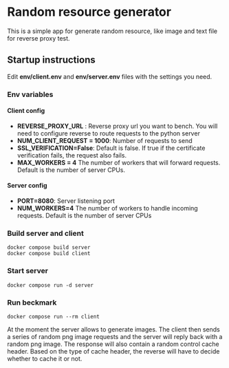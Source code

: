 # Random resource generator
This is a simple app for generate random resource, like image and text file for reverse proxy test.

## Startup instructions
Edit **env/client.env** and **env/server.env** files with the settings you need.

### Env variables
#### Client config
- **REVERSE_PROXY_URL** : Reverse proxy url you want to bench. You will need to configure reverse to route requests to the python server
- **NUM_CLIENT_REQUEST = 1000**: Number of requests to send
- **SSL_VERIFICATION=False**: Default is false. If true if the certificate verification fails, the request also fails.
- **MAX_WORKERS = 4** The number of workers that will forward requests. Default is the number of server CPUs.

#### Server config
- **PORT=8080**: Server listening port
- **NUM_WORKERS=4** The number of workers to handle incoming requests. Default is the number of server CPUs


### Build server and client

```
docker compose build server
docker compose build client
```

### Start server
```
docker compose run -d server
```
### Run beckmark
```
docker compose run --rm client
```

At the moment the server allows to generate images. The client then sends a series of random png image requests and the server will reply back with a random png image. The response will also contain a random control cache header. Based on the type of cache header, the reverse will have to decide whether to cache it or not.